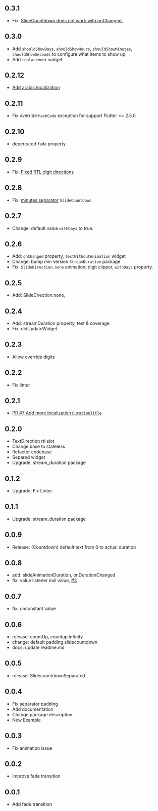 ## 0.3.1
* Fix: [SlideCountdown does not work with onChanged.](https://github.com/farhanfadila1717/slide_countdown/issues/23)

## 0.3.0
* Add `shouldShowDays`, `shouldShowHours`, `shouldShowMinutes`, `shouldShowSeconds` to configure what items to show up 
* Add  `replacement` widget

## 0.2.12
* [Add arabic localization](https://github.com/farhanfadila1717/slide_countdown/pull/21)

## 0.2.11
* Fix override `hashCode` exception for support Flutter <= 2.5.0

## 0.2.10
* depercated `fade` property

## 0.2.9
* Fix: [Fixed RTL digit directions](https://github.com/farhanfadila1717/slide_countdown/pull/19)

## 0.2.8
* Fix: [minutes separator](https://github.com/farhanfadila1717/slide_countdown/pull/15) `SlideCountdown` 

## 0.2.7
* Change: default value `withDays` to true.

## 0.2.6
* Add: `onChanged` property, `TextWithoutAnimation` widget
* Change: bump min version `StreamDuration` package
* Fix: `SlideDirection.none` animation, digit clipper, `withDays` property.

## 0.2.5
* Add: SlideDirection.none,

## 0.2.4
* Add: streamDuration property, test & coverage
* Fix: didUpdateWidget

## 0.2.3
* Allow override digits

## 0.2.2
* Fix linter

## 0.2.1
* [PR #7 Add more localization `DurationTitle`](https://github.com/farhanfadila1717/slide_countdown/pull/7)

## 0.2.0
* TextDirection rtl slot
* Change base to stateless
* Refactor codebase
* Separed widget
* Upgrade: stream_duration package

## 0.1.2
* Upgrade: Fix Linter

## 0.1.1
* Upgrade: stream_duration package

## 0.0.9
* Release: (Countdown) default text from 0 to actual duration


## 0.0.8
* add: slideAnimationDuration, onDurationChanged
* fix: value listener null value, [#3](https://github.com/farhanfadila1717/slide_countdown/issues/3#issue-1077536704) 


## 0.0.7
* fix: unconstant value

## 0.0.6
* release: countUp, countup infinity
* change: default padding slidecountdown
* docs: update readme.md

## 0.0.5
* release: SlidecountdownSeparated

## 0.0.4
* Fix separator padding
* Add documentation
* Change package description
* New Example


## 0.0.3
* Fix animation issue

## 0.0.2
* Improve fade transition

## 0.0.1
* Add fade transition